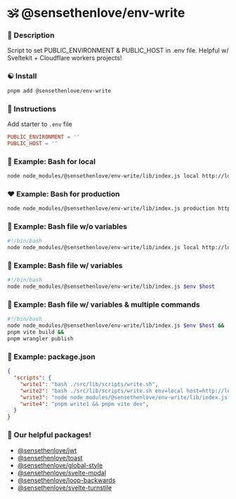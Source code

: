 # 🕉 @sensethenlove/env-write


### 🙏 Description
Script to set PUBLIC_ENVIRONMENT & PUBLIC_HOST in .env file. Helpful w/ Sveltekit + Cloudflare workers projects!

### ☯️ Install
```bash
pnpm add @sensethenlove/env-write
```

### 💛 Instructions
Add starter to `.env` file
```toml
PUBLIC_ENVIRONMENT = ''
PUBLIC_HOST = ''
```

### 🧡 Example: Bash for local
```bash
node node_modules/@sensethenlove/env-write/lib/index.js local http://localhost:5173
```

### ❤️ Example: Bash for production
```bash
node node_modules/@sensethenlove/env-write/lib/index.js production https://sensethenlove.com
```


### 💜 Example: Bash file w/o variables
```bash
#!/bin/bash
node node_modules/@sensethenlove/env-write/lib/index.js local http://localhost:5173
```

### 💚 Example: Bash file w/ variables
```bash
#!/bin/bash
node node_modules/@sensethenlove/env-write/lib/index.js $env $host
```

### 💙 Example: Bash file w/ variables & multiple commands
```bash
#!/bin/bash
node node_modules/@sensethenlove/env-write/lib/index.js $env $host &&
pnpm vite build &&
pnpm wrangler publish
```

### 💟 Example: package.json
```json
{
  "scripts": {
    "write1": "bash ./src/lib/scripts/write.sh",
    "write2": "bash ./src/lib/scripts/write.sh env=local host=http://localhost:5173",
    "write3": "node node_modules/@sensethenlove/env-write/lib/index.js production https://sensethenlove.com",
    "write4": "pnpm write1 && pnpm vite dev",
  }
}
```

### 💖 Our helpful packages!
* [@sensethenlove/jwt](https://www.npmjs.com/package/@sensethenlove/jwt)
* [@sensethenlove/toast](https://www.npmjs.com/package/@sensethenlove/toast)
* [@sensethenlove/global-style](https://www.npmjs.com/package/@sensethenlove/global-style)
* [@sensethenlove/svelte-modal](https://www.npmjs.com/package/@sensethenlove/svelte-modal)
* [@sensethenlove/loop-backwards](https://www.npmjs.com/package/@sensethenlove/loop-backwards)
* [@sensethenlove/svelte-turnstile](https://www.npmjs.com/package/@sensethenlove/svelte-turnstile)
